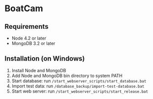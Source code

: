 # BoatCam

## Requirements
- Node 4.2 or later
- MongoDB 3.2 or later

## Installation (on Windows)
1. Install Node and MongoDB
2. Add Node and MongoDB bin directory to system PATH
3. Start database: run `/start_webserver_scripts/start_database.bat`
4. Import test data: run `/database_backup/import-test-database.bat`
5. Start web server: run `/start_webserver_scripts/start_release.bat`
